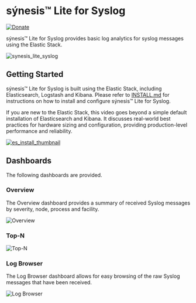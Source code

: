 # sýnesis&trade; Lite for Syslog

[![Donate](https://img.shields.io/badge/Donate-PayPal-green.svg)](https://www.paypal.me/robcowart)

sýnesis&trade; Lite for Syslog provides basic log analytics for syslog messages using the Elastic Stack.

![synesis_lite_syslog](https://user-images.githubusercontent.com/10326954/57570754-b7463180-7405-11e9-8dfb-f0323f072d9b.png)

## Getting Started

sýnesis&trade; Lite for Syslog is built using the Elastic Stack, including Elasticsearch, Logstash and Kibana. Please refer to [INSTALL.md](https://github.com/robcowart/synesis_lite_syslog/blob/master/INSTALL.md) for instructions on how to install and configure sýnesis&trade; Lite for Syslog.

If you are new to the Elastic Stack, this video goes beyond a simple default installation of Elasticsearch and Kibana. It discusses real-world best practices for hardware sizing and configuration, providing production-level performance and reliability.

[![es_install_thumbnail](https://user-images.githubusercontent.com/10326954/75727859-58301100-5ce6-11ea-9ed7-2c93bb1df111.png)](https://youtu.be/gZb7HpVOges)

## Dashboards

The following dashboards are provided.

### Overview

The Overview dashboard provides a summary of received Syslog messages by severity, node, process and facility.

![Overview](https://user-images.githubusercontent.com/10326954/57570745-a85f7f00-7405-11e9-97dd-0211defe0dfc.png)

### Top-N

![Top-N](https://user-images.githubusercontent.com/10326954/57570748-ad243300-7405-11e9-99ce-95bd46fcc1aa.png)

### Log Browser

The Log Browser dashboard allows for easy browsing of the raw Syslog messages that have been received.

![Log Browser](https://user-images.githubusercontent.com/10326954/57570750-b1505080-7405-11e9-8b2b-b434b79cf34d.png)
